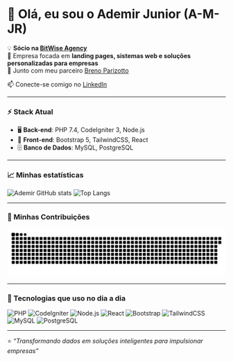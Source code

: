 # 👋 Olá, eu sou o Ademir Junior (A-M-JR)

💡 **Sócio na [BitWise Agency](https://bitwiseagency.com.br/)**  
🚀 Empresa focada em **landing pages, sistemas web e soluções personalizadas para empresas**  
🤝 Junto com meu parceiro [Breno Parizotto](https://github.com/BrenoParizotto)  

📫 Conecte-se comigo no [LinkedIn](https://www.linkedin.com/in/ademir-maiante-junior-860b791a8/)

---

### ⚡ Stack Atual
- 🖥️ **Back-end**: PHP 7.4, CodeIgniter 3, Node.js  
- 🎨 **Front-end**: Bootstrap 5, TailwindCSS, React  
- 🗄️ **Banco de Dados**: MySQL, PostgreSQL  

---

### 📈 Minhas estatísticas
![Ademir GitHub stats](https://github-readme-stats.vercel.app/api?username=A-M-JR&show_icons=true&theme=radical)
![Top Langs](https://github-readme-stats.vercel.app/api/top-langs/?username=A-M-JR&layout=compact&theme=radical)

---

### 🐍 Minhas Contribuições
![Snake animation](https://raw.githubusercontent.com/A-M-JR/A-M-JR/output/github-contribution-grid-snake.svg)

---

### 🚀 Tecnologias que uso no dia a dia
![PHP](https://img.shields.io/badge/-PHP-777BB4?style=for-the-badge&logo=php&logoColor=white)
![CodeIgniter](https://img.shields.io/badge/-CodeIgniter-EF4223?style=for-the-badge&logo=codeigniter&logoColor=white)
![Node.js](https://img.shields.io/badge/-Node.js-43853d?style=for-the-badge&logo=node.js&logoColor=white)
![React](https://img.shields.io/badge/-React-20232A?style=for-the-badge&logo=react&logoColor=61DAFB)
![Bootstrap](https://img.shields.io/badge/-Bootstrap-563D7C?style=for-the-badge&logo=bootstrap&logoColor=white)
![TailwindCSS](https://img.shields.io/badge/-TailwindCSS-06B6D4?style=for-the-badge&logo=tailwindcss&logoColor=white)
![MySQL](https://img.shields.io/badge/-MySQL-4479A1?style=for-the-badge&logo=mysql&logoColor=white)
![PostgreSQL](https://img.shields.io/badge/-PostgreSQL-336791?style=for-the-badge&logo=postgresql&logoColor=white)

---

⭐ *“Transformando dados em soluções inteligentes para impulsionar empresas”*
